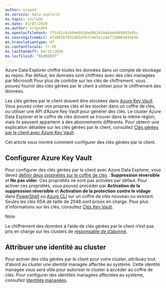 ```yaml
---
author: orspod
ms.service: data-explorer
ms.topic: include
ms.date: 01/07/2020
ms.author: orspodek
ms.openlocfilehash: 7f5c02c6c009e8916ed063454e0ae6049892e95c
ms.sourcegitcommit: 47a002b7032a05ef67c4e5e12de7720062645e9e
ms.translationtype: HT
ms.contentlocale: fr-FR
ms.lasthandoff: 04/15/2020
ms.locfileid: "81492837"
---
```

Azure Data Explorer chiffre toutes les données dans un compte de stockage au repos. Par défaut, les données sont chiffrées avec des clés managées par Microsoft Pour plus de contrôle sur les clés de chiffrement, vous pouvez fournir des clés gérées par le client à utiliser pour le chiffrement des données. 

Les clés gérées par le client doivent être stockées dans [Azure Key Vault](/azure/key-vault/key-vault-overview). Vous pouvez créer vos propres clés et les stocker dans un coffre de clés, ou utiliser une API d’Azure Key Vault pour générer des clés. Le cluster Azure Data Explorer et le coffre de clés doivent se trouver dans la même région, mais ils peuvent appartenir à des abonnements différents. Pour obtenir une explication détaillée sur les clés gérées par le client, consultez [Clés gérées par le client avec Azure Key Vault](/azure/storage/common/storage-service-encryption). 

Cet article vous montre comment configurer des clés gérées par le client.

## <a name="configure-azure-key-vault"></a>Configurer Azure Key Vault

Pour configurer des clés gérées par le client avec Azure Data Explorer, vous devez [définir deux propriétés sur le coffre de clés](/azure/key-vault/key-vault-ovw-soft-delete) : **Suppression réversible** et **Ne pas vider**. Ces propriétés ne sont pas activées par défaut. Pour activer ces propriétés, vous pouvez procéder par **Activation de la suppression réversible** et **Activation de la protection contre le vidage** dans [PowerShell](/azure/key-vault/key-vault-soft-delete-powershell) ou [Azure CLI](/azure/key-vault/key-vault-soft-delete-cli) sur un coffre de clés nouveau ou existant. Seules les clés RSA de taille de 2048 sont prises en charge. Pour plus d'informations sur les clés, consultez [Clés Key Vault](/azure/key-vault/about-keys-secrets-and-certificates#key-vault-keys).

> [!NOTE]
> Le chiffrement des données à l’aide de clés gérées par le client n’est pas pris en charge sur les clusters de [responsable de d’abonné](/azure/data-explorer/follower). 

## <a name="assign-an-identity-to-the-cluster"></a>Attribuer une identité au cluster

Pour activer des clés gérées par le client pour votre cluster, attribuez tout d’abord au cluster une identité managée affectée au système. Cette identité managée vous sera utile pour autoriser le cluster à accéder au coffre de clés. Pour configurer des identités managées affectées au système, consultez [Identités managées](/azure/data-explorer/managed-identities).